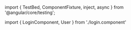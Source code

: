 
import { TestBed, ComponentFixture, inject, async } from '@angular/core/testing';

import { LoginComponent, User } from './login.component'
